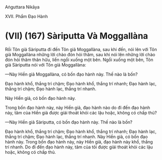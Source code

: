Aṅguttara Nikāya

XVII. Phẩm Ðạo Hành

# (VII) (167) Sàriputta Và Moggallàna

Rồi Tôn giả Sàriputta đi đến Tôn giả Moggallàna, sau khi đến, nói lên với Tôn giả Moggallàna những lời chào đón hỏi thăm, sau khi nói lên những lời chào đón hỏi thăm thân hữu, liền ngồi xuống một bên. Ngồi xuống một bên, Tôn giả Sàriputta nói với Tôn giả Moggallàna:

—Này Hiền giả Moggallàna, có bốn đạo hành này. Thế nào là bốn?

Ðạo hành khổ, thắng trí chậm; Ðạo hành khổ, thắng trí nhanh; Ðạo hành lạc, thắng trí chậm; Ðạo hành lạc, thắng trí nhanh.

Này Hiền giả, có bốn đạo hành này.

Trong bốn đạo hành này, này Hiền giả, đạo hành nào do đi đến đạo hành này, tâm của Hiền giả được giải thoát khỏi các lậu hoặc, không có chấp thủ?

—Này Hiền giả Sàriputta, có bốn đạo hành này. Thế nào là bốn?

Ðạo hành khổ, thắng trí chậm; Ðạo hành khổ, thắng trí nhanh; Ðạo hành lạc, thắng trí chậm; Ðạo hành lạc, thắng trí nhanh. Này Hiền giả, có bốn đạo hành này. Trong bốn đạo hành này, này Hiền giả, đạo hành này khổ, thắng trí nhanh. Do đi đến đạo hành này, tâm của tôi được giải thoát khỏi các lậu hoặc, không có chấp thủ.

